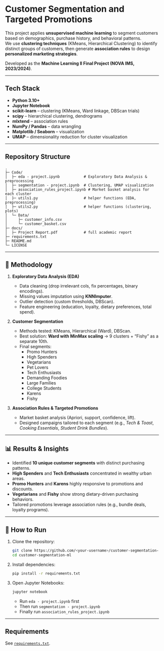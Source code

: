 # Customer Segmentation and Targeted Promotions

This project applies **unsupervised machine learning** to segment customers based on demographics, purchase history, and behavioral patterns.  
We use **clustering techniques** (KMeans, Hierarchical Clustering) to identify distinct groups of customers, then generate **association rules** to design **personalized marketing strategies**.

Developed as the **Machine Learning II Final Project (NOVA IMS, 2023/2024)**.

---

## Tech Stack

- **Python 3.10+**
- **Jupyter Notebook**
- **scikit-learn** – clustering (KMeans, Ward linkage, DBScan trials)
- **scipy** – hierarchical clustering, dendrograms
- **mlxtend** – association rules
- **NumPy / Pandas** – data wrangling
- **Matplotlib / Seaborn** – visualization
- **UMAP** – dimensionality reduction for cluster visualization

---

## Repository Structure

~~~text
.
├─ Code/
│  ├─ eda - project.ipynb           # Exploratory Data Analysis & preprocessing
│  ├─ segmentation - project.ipynb  # Clustering, UMAP visualization
│  ├─ association_rules_project.ipynb # Market basket analysis for each cluster
│  ├─ utils1.py                     # helper functions (EDA, preprocessing)
│  ├─ utils2.py                     # helper functions (clustering, plots)
│  └─ Data/
│     ├─ customer_info.csv
│     └─ customer_basket.csv
├─ docs/
│  ├─ Project Report.pdf            # full academic report
├─ requirements.txt
├─ README.md
└─ LICENSE
~~~

---

## 🔎 Methodology

1. **Exploratory Data Analysis (EDA)**  
   - Data cleaning (drop irrelevant cols, fix percentages, binary encodings).  
   - Missing values imputation using **KNNImputer**.  
   - Outlier detection (custom thresholds, DBScan).  
   - Feature engineering (education, loyalty, dietary preferences, total spend).  

2. **Customer Segmentation**  
   - Methods tested: KMeans, Hierarchical (Ward), DBScan.  
   - Best solution: **Ward with MinMax scaling** → 9 clusters + “Fishy” as a separate 10th.  
   - Final segments:  
     - Promo Hunters  
     - High Spenders  
     - Vegetarians  
     - Pet Lovers  
     - Tech Enthusiasts  
     - Demanding Foodies  
     - Large Families  
     - College Students  
     - Karens  
     - Fishy  

3. **Association Rules & Targeted Promotions**  
   - Market basket analysis (Apriori, support, confidence, lift).  
   - Designed campaigns tailored to each segment (e.g., *Tech & Toast*, *Cooking Essentials*, *Student Drink Bundles*).  

---

## 📊 Results & Insights

- Identified **10 unique customer segments** with distinct purchasing patterns.  
- **High Spenders** and **Tech Enthusiasts** concentrated in wealthy urban areas.  
- **Promo Hunters** and **Karens** highly responsive to promotions and discounts.  
- **Vegetarians** and **Fishy** show strong dietary-driven purchasing behaviors.  
- Tailored promotions leverage association rules (e.g., bundle deals, loyalty programs).  

---

## 🚀 How to Run

1. Clone the repository:  
   ~~~bash
   git clone https://github.com/<your-username>/customer-segmentation-ml.git
   cd customer-segmentation-ml
   ~~~

2. Install dependencies:  
   ~~~bash
   pip install -r requirements.txt
   ~~~

3. Open Jupyter Notebooks:  
   ~~~bash
   jupyter notebook
   ~~~
   - Run `eda - project.ipynb` first  
   - Then run `segmentation - project.ipynb`  
   - Finally run `association_rules_project.ipynb`

---

## Requirements

See [`requirements.txt`](./requirements.txt).


